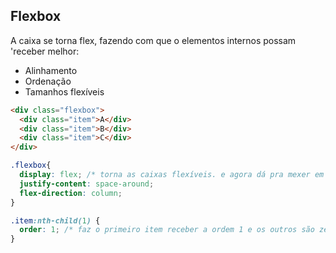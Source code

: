 ## Flexbox

A caixa se torna flex, fazendo com que o elementos internos possam 'receber melhor:

- Alinhamento
- Ordenação
- Tamanhos flexíveis

```html
<div class="flexbox">
  <div class="item">A</div>
  <div class="item">B</div>
  <div class="item">C</div>
</div>
```

```css
.flexbox{
  display: flex; /* torna as caixas flexíveis. e agora dá pra mexer em várias coisas das caixas */
  justify-content: space-around; 
  flex-direction: column;
}

.item:nth-child(1) {
  order: 1; /* faz o primeiro item receber a ordem 1 e os outros são zero. então o A vai pra baixo.. */
}